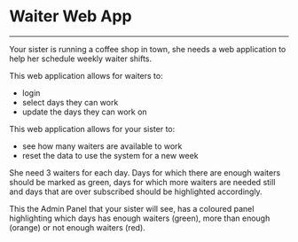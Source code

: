 <h1>Waiter Web App</h1>
<hr/>

<p>Your sister is running a coffee shop in town, she needs a web application to help her schedule weekly waiter shifts.</p>

<p>This web application allows for waiters to:</p>

<ul>
	<li>login</li>
	<li>select days they can work</li>
	<li>update the days they can work on</li>
</ul>

<p>This web application allows for your sister to:</p>
<ul>
	<li>see how many waiters are available to work</li>
	<li>reset the data to use the system for a new week</li>
</ul>

<p>She need 3 waiters for each day. Days for which there are enough waiters should be marked as green, days for which more waiters are needed still and days that are over subscribed should be highlighted accordingly.</p>

<p>This the Admin Panel that your sister will see, has a coloured panel highlighting which days has enough waiters (<span style="color:'green'">green</span>), more than enough (<span style="color:'orange'">orange</span>) or not enough waiters (<span style="color:'maroon'">red</span>).
</p>
